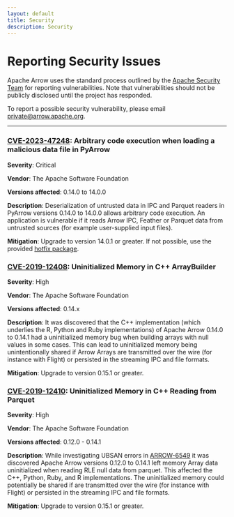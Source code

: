 ```yaml
---
layout: default
title: Security
description: Security
---
```


# Reporting Security Issues

Apache Arrow uses the standard process outlined by the [Apache Security Team](https://www.apache.org/security/) for reporting vulnerabilities. Note that vulnerabilities should not be publicly disclosed until the project has responded.

To report a possible security vulnerability, please email [private@arrow.apache.org](mailto:private@arrow.apache.org).

<hr class="my-5">

### [CVE-2023-47248](https://www.cve.org/CVERecord?id=CVE-2023-47248): Arbitrary code execution when loading a malicious data file in PyArrow

**Severity**: Critical

**Vendor**: The Apache Software Foundation

**Versions affected**: 0.14.0 to 14.0.0

**Description**: Deserialization of untrusted data in IPC and Parquet readers
in PyArrow versions 0.14.0 to 14.0.0 allows arbitrary code execution.
An application is vulnerable if it reads Arrow IPC, Feather or Parquet data
from untrusted sources (for example user-supplied input files).

**Mitigation**: Upgrade to version 14.0.1 or greater. If not possible, use the
provided [hotfix package](https://pypi.org/project/pyarrow-hotfix/).

### [CVE-2019-12408](https://www.cve.org/CVERecord?id=CVE-2019-12408): Uninitialized Memory in C++ ArrayBuilder

**Severity**: High

**Vendor**: The Apache Software Foundation

**Versions affected**: 0.14.x

**Description**: It was discovered that the C++ implementation (which underlies the R, Python and Ruby implementations) of Apache Arrow 0.14.0 to 0.14.1 had a uninitialized memory bug when building arrays with null values in some cases. This can lead to uninitialized memory being unintentionally shared if Arrow Arrays are transmitted over the wire (for instance with Flight) or persisted in the streaming IPC and file formats.

**Mitigation**: Upgrade to version 0.15.1 or greater.

### [CVE-2019-12410](https://www.cve.org/CVERecord?id=CVE-2019-12410): Uninitialized Memory in C++ Reading from Parquet

**Severity**: High

**Vendor**: The Apache Software Foundation

**Versions affected**: 0.12.0 - 0.14.1

**Description**: While investigating UBSAN errors in [ARROW-6549](https://github.com/apache/arrow/pull/5365) it was discovered Apache Arrow versions 0.12.0 to 0.14.1 left memory Array data uninitialized when reading RLE null data from parquet. This affected the C++, Python, Ruby, and R implementations. The uninitialized memory could potentially be shared if are transmitted over the wire (for instance with Flight) or persisted in the streaming IPC and file formats.

**Mitigation**: Upgrade to version 0.15.1 or greater.
